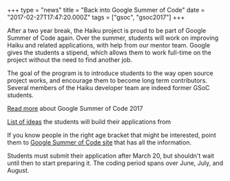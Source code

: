 +++
type = "news"
title = "Back into Google Summer of Code"
date = "2017-02-27T17:47:20.000Z"
tags = ["gsoc", "gsoc2017"]
+++

<p>After a two year break, the Haiku project is proud to be part of Google
Summer of Code again. Over the summer, students will work on improving Haiku
and related applications, with help from our mentor team. Google gives the
students a stipend, which allows them to work full-time on the project without
the need to find another job.</p>

<p>The goal of the program is to introduce students to the way open source
project works, and encourage them to become long term contributors. Several
members of the Haiku developer team are indeed former GSoC students.</p>

<p><a href="/community/gsoc/2017">Read more</a> about Google Summer of Code 2017</p>
<p><a href="/community/gsoc/2017/ideas">List of ideas</a> the students will build their applications from</p>


<p>If you know people in the right age bracket that might be interested, point them
to <a href="https://summerofcode.withgoogle.com">Google Summer of Code site</a> that has all the information.</p>

<p>Students must submit their application after March 20, but shouldn't wait until
then to start preparing it. The coding period spans over June, July, and August.</p>
